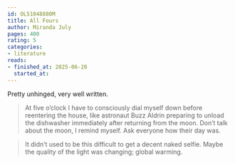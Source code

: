 ```yaml
---
id: OL51048880M
title: All Fours
author: Miranda July
pages: 400
rating: 5
categories:
- literature
reads:
- finished_at: 2025-06-20
  started_at:
---
```


Pretty unhinged, very well written.

> At five o’clock I have to consciously dial myself down before reentering the house, like astronaut Buzz Aldrin preparing to unload the dishwasher immediately after returning from the moon. Don’t talk about the moon, I remind myself. Ask everyone how their day was.

> It didn’t used to be this difficult to get a decent naked selfie. Maybe the quality of the light was changing; global warming.